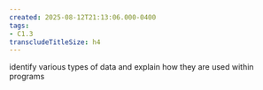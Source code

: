 ```yaml
---
created: 2025-08-12T21:13:06.000-0400
tags:
- C1.3
transcludeTitleSize: h4
---
```


identify various types of data and explain how they are used within programs